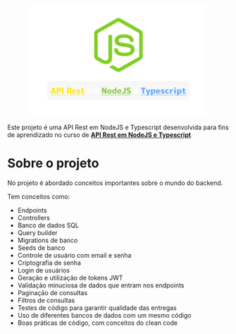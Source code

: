 <p align="center">
  <img src="./docs/Capa do curso.png" width="400" />
</p>

Este projeto é uma API Rest em NodeJS e Typescript desenvolvida para fins de aprendizado no curso de **[API Rest em NodeJS e Typescript](https://youtu.be/SVepTuBK4V0)** 


# Sobre o projeto

No projeto é abordado conceitos importantes sobre o mundo do backend.

Tem conceitos como:
- Endpoints
- Controllers
- Banco de dados SQL
- Query builder
- Migrations de banco
- Seeds de banco
- Controle de usuário com email e senha
- Criptografia de senha
- Login de usuários
- Geração e utilização de tokens JWT
- Validação minuciosa de dados que entram nos endpoints
- Paginação de consultas
- Filtros de consultas
- Testes de código para garantir qualidade das entregas
- Uso de diferentes bancos de dados com um mesmo código
- Boas práticas de código, com conceitos do clean code
 
 
